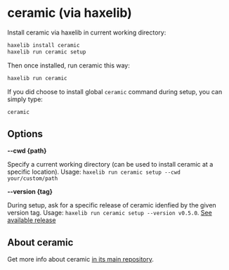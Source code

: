 # ceramic (via haxelib)

Install ceramic via haxelib in current working directory:

```bash
haxelib install ceramic
haxelib run ceramic setup
```

Then once installed, run ceramic this way:

```bash
haxelib run ceramic
```

If you did choose to install global `ceramic` command during setup, you can simply type:

```bash
ceramic
```

## Options

**--cwd {path}**

Specify a current working directory (can be used to install ceramic at a specific location). Usage: `haxelib run ceramic setup --cwd your/custom/path`

**--version {tag}**

During setup, ask for a specific release of ceramic idenfied by the given version tag. Usage: `haxelib run ceramic setup --version v0.5.0`. [See available release](https://github.com/ceramic-engine/ceramic/releases/tag/v0.5.0a)

## About ceramic

Get more info about ceramic [in its main repository](https://github.com/ceramic-engine/ceramic).
